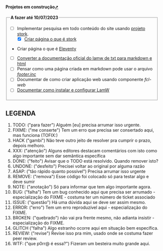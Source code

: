 <!-- markdownlint-disable-next-line -->
#### Projetos em construção<a href="projetos_em_construcao.html" target="_blank" title="Pressione aqui para expandir este documento em nova aba.">➚</a>

<!--TODO: em: A fazer até 13/07/2023 -->
<!-- markdownlint-disable-next-line -->
<fieldset> <legend> <b>A fazer até 10/07/2023</b></legend>

- [ ] Implementar pesquisa em todo conteúdo do site usando [projeto stork](https://stork-search.net/).
  - [x] [Criar página o que é stork](./programacao/html/js/stork/o_que_e_stork.html)

- Criar página o que é [Eleventy](https://www.11ty.dev/docs/)

- [ ] [Converter a documentação oficial do lamw de txt para markdown e html](./programacao/pascal/lazarus/lamw/doc_oficial/index.html)
- [ ] Pensar como uma página criada em markdown pode usar o arquivo [_footer.inc_](./js/footer.inc)
- [ ] Documentar de como criar aplicação web usando componente _fcl-web_
- [ ] [Documentar como instalar e configurar LamW](./programacao/pascal/lazarus/lamw/instalar_configurar_lamw.html)

</fieldset>

## LEGENDA

1. TODO: ("para fazer") Alguém [eu] precisa arrumar isso urgente.
2. FIXME: ("me conserte") Tem um erro que precisa ser consertado aqui, mas funciona (TOFIX:)
3. HACK ("gambi") Não teve outro jeito de resolver pra cumprir o prazo, depois melhoro.
4. XXX: ("atenção") Alguns editores destacam comentários com isto como algo importante sem dar semântica específica
5. DONE: ("feito") Avisar que o TODO está resolvido. Quando remover isto?
6. UNDONE: ("desfeito") Precisei voltar ao original por alguma razão
7. ASAP: ("tão rápido quanto possível") Precisa arrumar isso urgente
8. REMOVE: ("remova") Esse código foi colocado só para testar algo e deve sumir
9. NOTE: ("anotação") Só para informar que tem algo importante agora.
10. BUG: ("falha") Tem um bug conhecido aqui que precisa ser arrumado - especialização do FIXME - costuma ter um número de ticket associado
11. ISSUE: ("questão") Há uma dúvida aqui se deve ser assim mesmo.
12. ERROR: ("erro") Tem um erro reproduzível aqui - especialização do FIXME.
13. BROKEN: ("quebrado") não vai pra frente mesmo, não adianta insistir - especialização do FIXME.
14. GLITCH ("falha") Algo estranho ocorre aqui em situação bem específica.
15. REVIEW: ("revise") Revise isso pra mim, usado onde se costuma fazer peer review.
16. WTF: ("que p0rr@ é essa?") Fizeram um besteira muito grande aqui.
